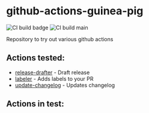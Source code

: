 # github-actions-guinea-pig

![CI build badge](https://github.com/yogingale/github-actions-guinea-pig/workflows/Label%20PRs/badge.svg?branch=badge)
![CI build main](https://github.com/yogingale/github-actions-guinea-pig/workflows/Label%20PRs/badge.svg?branch=main)

Repository to try out various github actions

## Actions tested:
* [release-drafter](https://github.com/marketplace/actions/release-drafter) - Draft release
* [labeler](https://github.com/marketplace/actions/labeler) - Adds labels to your PR
* [update-changelog](https://github.com/marketplace/actions/update-changelog) - Updates changelog

## Actions in test:

